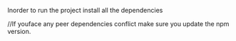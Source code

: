 Inorder to run the project install all the dependencies

//If youface any peer dependencies conflict make sure you update the npm version.